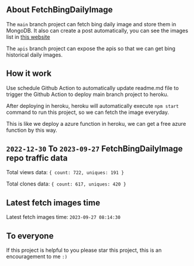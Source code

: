 ## About FetchBingDailyImage

The `main` branch project can fetch bing daily image and store them in MongoDB.
It also can create a post automatically, you can see the images list in [this website](https://oursalbum.netlify.app)

The `apis` branch project can expose the apis so that we can get bing historical daily images.

## How it work

Use schedule Github Action to automatically update readme.md file to trigger the Github Action to deploy main branch project to heroku.

After deploying in heroku, heroku will automatically execute `npm start` command to run this project, so we can fetch the image everyday.

This is like we deploy a azure function in heroku, we can get a free azure function by this way.

## `2022-12-30` To `2023-09-27` FetchBingDailyImage repo traffic data

Total views data: `{ count: 722, uniques: 191 }`

Total clones data: `{ count: 617, uniques: 420 }`

## Latest fetch images time

Latest fetch images time: `2023-09-27 08:14:30`

## To everyone

If this project is helpful to you please star this project, this is an encouragement to me `:)`



